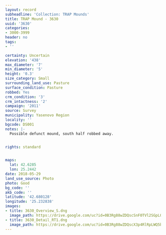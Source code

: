 ```yaml
---
layout: record
subheadline: 'Collection: TRAP Mounds'
title: TRAP Mound - 3630
uuid: '3630'
categories:
- 3000-3999
header: no
tags:
- ''

certainty: Uncertain
elevation: '438'
max_diameter: '7'
min_diameter: '5'
height: '0.3'
size_category: Small
surrounding_land_use: Pasture
surface_condition: Pasture
robbed: Yes
crm_condition: '3'
crm_intactness: '2'
campaign: '2011'
source: Survey
municipality: Yasenovo Region
locality: ''
bgcode: DS001
notes: |-
  Possible defunct mound, south half robbed away.


rights: standard


maps:
  lat: 42.6285
  lon: 25.2442
date: 2018-05-29
land_use_source: Photo
photo: Good
bg_code: ''
akb_code: ''
latitude: '42.680128'
longitude: '25.232838'
images:
- title: 3630_Overview_S.dng
  image_path: https://drive.google.com/uc?id=0B3Rg88wZDQscSnF0TVl2SGpLOG8
- title: 3630_Detail_RT1.dng
  image_path: https://drive.google.com/uc?id=0B3Rg88wZDQscX3p4RlRpLWQ5b0k
---
```

